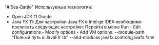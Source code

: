 "# Sea-Battle" 
Используемые технологии:
- Open JDK 11 Oracle 
- Java FX 11: Для настройки Java FX в Intelige IDEA необходимо прописать следующие настройки: Перейти в меню Run - Edit configurations - Modify options - Add VM options:
--module-path "Полный путь к JavaFX lib" --add-modules javafx.controls,javafx.fxml
